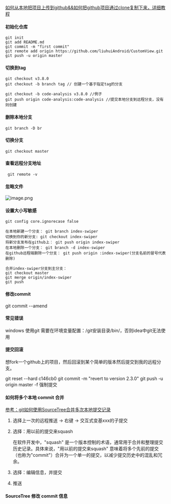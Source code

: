 [如何从本地把项目上传到github&&如何把github项目通过clone复制下来，详细教程](http://www.cnblogs.com/chengxs/p/6297659.html)

#### 初始化仓库

```
git init
git add README.md
git commit -m "first commit"
git remote add origin https://github.com/liuhuiAndroid/CustomView.git
git push -u origin master
```

#### 切换到tag

```
git checkout v3.8.0
git checkout -b branch tag // 创建一个基于指定tag的分支

git checkout -b code-analysis v3.8.0 //例子
git push origin code-analysis:code-analysis //提交本地分支到远程分支，没有则创建
```

#### 删除本地分支 

```
git branch -D br 
```
#### 切换分支 

```
git checkout master
```
#### 查看远程分支地址

```
 git remote -v
```
#### 忽略文件

![image.png](http://upload-images.jianshu.io/upload_images/1956963-b361501f27233c50.png?imageMogr2/auto-orient/strip%7CimageView2/2/w/1240)

#### 设置大小写敏感

```
git config core.ignorecase false  
```

```
在本地新建一个分支： git branch index-swiper
切换到你的新分支: git checkout index-swiper
将新分支发布在github上： git push origin index-swiper
在本地删除一个分支： git branch -d index-swiper
在github远程端删除一个分支： git push origin :index-swiper(分支名前的冒号代表删除)

合并index-swiper分支到主分支：
git checkout master
git merge origin/index-swiper
git push
```

#### 修改commit
git commit --amend

#### 常见错误
windows 使用git 需要在环境变量配置：/git安装目录/bin/，否则idea中git无法使用

#### 提交回滚

想fork一个github上的项目，然后回滚到某个简单的版本然后提交到我的远程分支。

git reset --hard c146cb0
git commit -m "revert to version 2.3.0"
git push -u origin master -f    强制提交

#### 如何将多个本地 commit 合并

[参考：git如何使用SourceTree合并多次本地提交记录](https://www.jb51.net/program/286044a27.htm)

1. 选择上一次的远程推送 -> 右键 -> 交互式变基xxx的子提交

2. 选择：用以前的提交来squash

   在软件开发中，"squash" 是一个版本控制的术语，通常用于合并和整理提交历史记录。具体来说，"用以前的提交来squash" 意味着将多个先前的提交（也称为"commit"）合并为一个单一的提交，以减少提交历史中的混乱和冗余。

3. 选择：编辑信息，并提交

4. 推送

#### SourceTree 修改 commit 信息

